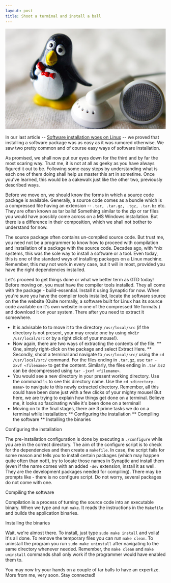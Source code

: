 ```yaml
---
layout: post
title: Shoot a terminal and install a ball
---
```


![Music on Tux)](/static/2008/linux-music.jpg)

In our last article -- <a href="/2008/software-installation-on-linux/">Software installation woes on Linux</a> -- we proved that installing a software package was as easy as it was rumored otherwise. We saw two pretty common and of course easy ways of software installation.

As promised, we shall now put our eyes down for the third and by far the most scaring way. Trust me, it is not at all as geeky as you have always figured it out to be. Following some easy steps by understanding what is each one of them doing shall help us master this art in sometime. Once you've learned, this would be a cakewalk just like the other two, previously described ways.

Before we move on, we should know the forms in which a source code package is available. Generally, a source code comes as a bundle which is a compressed file having an extension -- `.tar, .tar.gz, .tgz, .tar.bz` etc. They are often known as tar balls! Something similar to the zip or rar files you would have possibly come across on a MS Windows installation. But there is a difference in their composition, which we shall not bother to understand for now.

The source package often contains un-compiled source code. But trust me, you need not be a programmer to know how to proceed with compilation and installation of a package with the source code. Decades ago, with *nix systems, this was the sole way to install a software or a tool. Even today, this is one of the standard ways of installing packages on a Linux machine. Remember, this may not work in every case, but it will in most, provided you have the right dependencies installed.

Let's proceed to get things done or what we better term as GTD today! Before moving on, you must have the compiler tools installed. They all come with the package - build-essential. Install it using Synaptic for now. When you're sure you have the compiler tools installed, locate the software source on the the website (Quite normally, a software built for Linux has its source code available on it's own website in one of the compressed file formats.) and download it on your system. There after you need to extract it somewhere.

* It is advisable to to move it to the directory `/usr/local/src` (if the directory is not present, your may create one by using `mkdir /usr/local/src` or by a right click of your mouse!).
* Now again, there are two ways of extracting the contents of the file.
** One, simply right-click on the package and select Extract Here.
** Secondly, shoot a terminal and navigate to `/usr/local/src/` using the `cd /usr/local/src/` command. For the files ending in `.tar.gz`, use `tar -zxvf <filename>` to get the content. Similarly, the files ending in `.tar.bz2` can be decompressed using `tar -jxvf <filename>`.
* You would see a new directory in your present working directory. Use the command `ls` to see this directory name. Use the `cd <directory-name>` to navigate to this newly extracted directory. Remember, all this could have been done just with a few clicks of your mighty mouse! But here, we are trying to explain how things get done on a terminal. Believe me, it looks so fascinating while it's been done on a terminal!
* Moving on to the final stages, there are 3 prime tasks we do on a terminal while installation:
** Configuring the installation
** Compiling the software
** Installing the binaries

Configuring the installation

The pre-installation configuration is done by executing a `./configure` while you are in the correct directory. The aim of the configure script is to check for the dependencies and then create a `makefile`. In case, the script fails for some reason and tells you to install certain packages (which may happen quite often than not!), try to locate those names in Synaptic and install them (even if the name comes with an added `-dev` extension, install it as well. They are the development packages needed for compiling). There may be prompts like - there is no configure script. Do not worry, several packages do not come with one.

Compiling the software

Compilation is a process of turning the source code into an executable binary. When we type and run `make`. It reads the instructions in the `Makefile` and builds the application binaries.

Installing the binaries

Wait, we're almost there. To install, just type `sudo make install` and voila! It's all done. To remove the temporary files you can run `make clean`. To uninstall the program you run `sudo make uninstall` after navigating to the same directory whenever needed. Remember, the `make clean` and `make uninstall` commands shall only work if the programmer would have enabled them to.

You may now try your hands on a couple of tar balls to have an expertize. More from me, very soon. Stay connected!